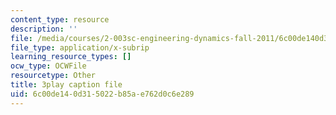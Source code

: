 ```yaml
---
content_type: resource
description: ''
file: /media/courses/2-003sc-engineering-dynamics-fall-2011/6c00de140d315022b85ae762d0c6e289_f1pxiNDTyHc.vtt
file_type: application/x-subrip
learning_resource_types: []
ocw_type: OCWFile
resourcetype: Other
title: 3play caption file
uid: 6c00de14-0d31-5022-b85a-e762d0c6e289
---
```

